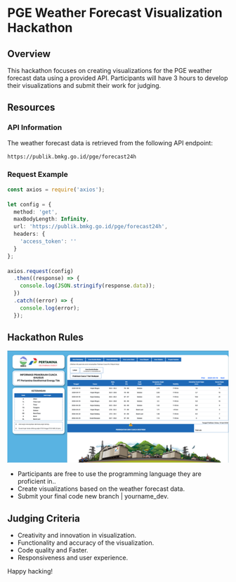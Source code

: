 # PGE Weather Forecast Visualization Hackathon

## Overview

This hackathon focuses on creating visualizations for the PGE weather forecast data using a provided API. Participants will have 3 hours to develop their visualizations and submit their work for judging.

## Resources

### API Information

The weather forecast data is retrieved from the following API endpoint:

```
https://publik.bmkg.go.id/pge/forecast24h
```

### Request Example

```typescript
const axios = require('axios');

let config = {
  method: 'get',
  maxBodyLength: Infinity,
  url: 'https://publik.bmkg.go.id/pge/forecast24h',
  headers: { 
    'access_token': ''
  }
};

axios.request(config)
  .then((response) => {
    console.log(JSON.stringify(response.data));
  })
  .catch((error) => {
    console.log(error);
  });
```

## Hackathon Rules
![Gambar Cuaca](/assets/image.png)
- Participants are free to use the programming language they are proficient in..
- Create visualizations based on the weather forecast data.
- Submit your final code new branch | yourname_dev.


## Judging Criteria

- Creativity and innovation in visualization.
- Functionality and accuracy of the visualization.
- Code quality and Faster.
- Responsiveness and user experience.

Happy hacking!
